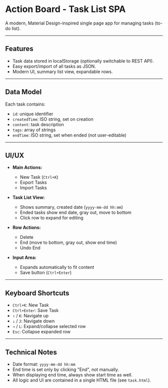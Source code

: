# Action Board - Task List SPA

A modern, Material Design-inspired single page app for managing tasks (to-do list).

---

## Features

- Task data stored in localStorage (optionally switchable to REST API).
- Easy export/import of all tasks as JSON.
- Modern UI, summary list view, expandable rows.

---

## Data Model

Each task contains:
- `id`: unique identifier
- `createdTime`: ISO string, set on creation
- `content`: task description
- `tags`: array of strings
- `endTime`: ISO string, set when ended (not user-editable)

---

## UI/UX

- **Main Actions:**  
  - New Task (`Ctrl+K`)
  - Export Tasks
  - Import Tasks

- **Task List View:**  
  - Shows summary, created date (`yyyy-mm-dd hh:mm`)
  - Ended tasks show end date, gray out, move to bottom
  - Click row to expand for editing

- **Row Actions:**  
  - Delete
  - End (move to bottom, gray out, show end time)
  - Undo End

- **Input Area:**  
  - Expands automatically to fit content
  - Save button (`Ctrl+Enter`)

---

## Keyboard Shortcuts

- `Ctrl+K`: New Task
- `Ctrl+Enter`: Save Task
- `↑` / `K`: Navigate up
- `↓` / `J`: Navigate down
- `→` / `L`: Expand/collapse selected row
- `Esc`: Collapse expanded row

---

## Technical Notes

- Date format: `yyyy-mm-dd hh:mm`
- End time is set only by clicking "End", not manually.
- When displaying end time, always show start time as well.
- All logic and UI are contained in a single HTML file (see `task.html`).
